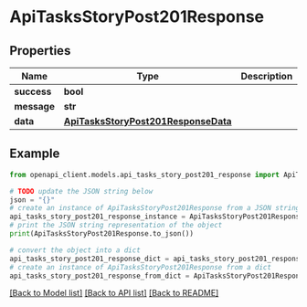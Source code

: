 # ApiTasksStoryPost201Response


## Properties

Name | Type | Description | Notes
------------ | ------------- | ------------- | -------------
**success** | **bool** |  | [optional] 
**message** | **str** |  | [optional] 
**data** | [**ApiTasksStoryPost201ResponseData**](ApiTasksStoryPost201ResponseData.md) |  | [optional] 

## Example

```python
from openapi_client.models.api_tasks_story_post201_response import ApiTasksStoryPost201Response

# TODO update the JSON string below
json = "{}"
# create an instance of ApiTasksStoryPost201Response from a JSON string
api_tasks_story_post201_response_instance = ApiTasksStoryPost201Response.from_json(json)
# print the JSON string representation of the object
print(ApiTasksStoryPost201Response.to_json())

# convert the object into a dict
api_tasks_story_post201_response_dict = api_tasks_story_post201_response_instance.to_dict()
# create an instance of ApiTasksStoryPost201Response from a dict
api_tasks_story_post201_response_from_dict = ApiTasksStoryPost201Response.from_dict(api_tasks_story_post201_response_dict)
```
[[Back to Model list]](../README.md#documentation-for-models) [[Back to API list]](../README.md#documentation-for-api-endpoints) [[Back to README]](../README.md)


